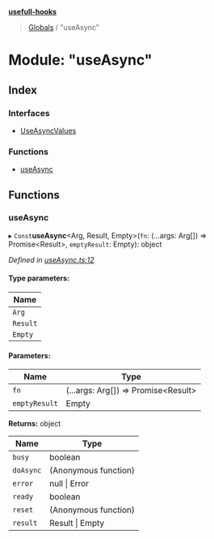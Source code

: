 **[usefull-hooks](../README.md)**

> [Globals](../README.md) / "useAsync"

# Module: "useAsync"

## Index

### Interfaces

* [UseAsyncValues](../interfaces/_useasync_.useasyncvalues.md)

### Functions

* [useAsync](_useasync_.md#useasync)

## Functions

### useAsync

▸ `Const`**useAsync**<Arg, Result, Empty\>(`fn`: (...args: Arg[]) => Promise<Result\>, `emptyResult`: Empty): object

*Defined in [useAsync.ts:12](https://github.com/FujiHaruka/usefull-hooks/blob/master/src/useAsync.ts#L12)*

#### Type parameters:

Name |
------ |
`Arg` |
`Result` |
`Empty` |

#### Parameters:

Name | Type |
------ | ------ |
`fn` | (...args: Arg[]) => Promise<Result\> |
`emptyResult` | Empty |

**Returns:** object

Name | Type |
------ | ------ |
`busy` | boolean |
`doAsync` | (Anonymous function) |
`error` | null \| Error |
`ready` | boolean |
`reset` | (Anonymous function) |
`result` | Result \| Empty |
